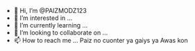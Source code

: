 - 👋 Hi, I’m @PAIZMODZ123
- 👀 I’m interested in ...
- 🌱 I’m currently learning ...
- 💞️ I’m looking to collaborate on ...
- 📫 How to reach me ...
Paiz no cuonter ya gaiys ya
Awas kon

<!---
PAIZMODZ123/PAIZMODZ123 is a ✨ special ✨ repository because its `README.md` (this file) appears on your GitHub profile.
You can click the Preview link to take a look at your changes.
--->
